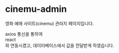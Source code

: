 # cinemu-admin
영화 예매 사이트(cinemu) 관라지 페이지입니다.

 axios 통신을 통하여 <br>react</br> 와 연동시켰고,
 데이터베이스에서 값을 전달받게 하였습니다.
